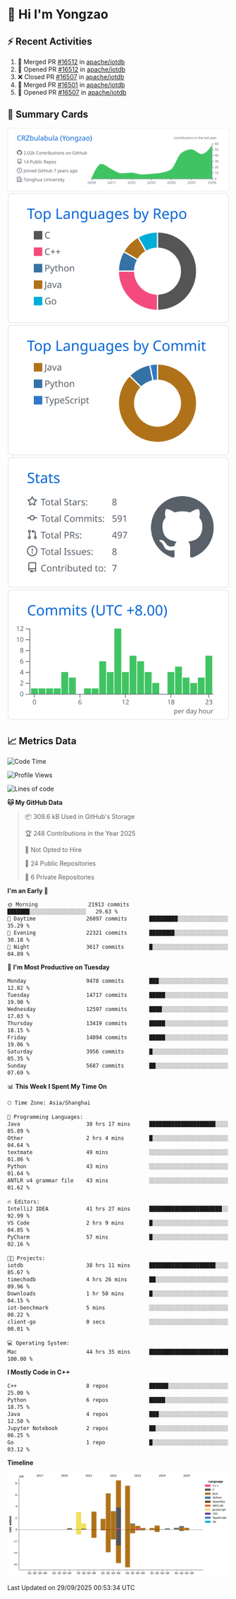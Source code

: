 # 👋 Hi I'm Yongzao

## ⚡ Recent Activities
<!--START_SECTION:activity-->
1. 🎉 Merged PR [#16512](https://github.com/apache/iotdb/pull/16512) in [apache/iotdb](https://github.com/apache/iotdb)
2. 💪 Opened PR [#16512](https://github.com/apache/iotdb/pull/16512) in [apache/iotdb](https://github.com/apache/iotdb)
3. ❌ Closed PR [#16507](https://github.com/apache/iotdb/pull/16507) in [apache/iotdb](https://github.com/apache/iotdb)
4. 🎉 Merged PR [#16501](https://github.com/apache/iotdb/pull/16501) in [apache/iotdb](https://github.com/apache/iotdb)
5. 💪 Opened PR [#16507](https://github.com/apache/iotdb/pull/16507) in [apache/iotdb](https://github.com/apache/iotdb)
<!--END_SECTION:activity-->

## 🎑 Summary Cards

[![](https://raw.githubusercontent.com/CRZbulabula/CRZbulabula/main/profile-summary-card-output/github/0-profile-details.svg)](https://github.com/vn7n24fzkq/github-profile-summary-cards)
[![](https://raw.githubusercontent.com/CRZbulabula/CRZbulabula/main/profile-summary-card-output/github/1-repos-per-language.svg)](https://github.com/vn7n24fzkq/github-profile-summary-cards) [![](https://raw.githubusercontent.com/CRZbulabula/CRZbulabula/main/profile-summary-card-output/github/2-most-commit-language.svg)](https://github.com/vn7n24fzkq/github-profile-summary-cards)
[![](https://raw.githubusercontent.com/CRZbulabula/CRZbulabula/main/profile-summary-card-output/github/3-stats.svg)](https://github.com/vn7n24fzkq/github-profile-summary-cards) [![](https://raw.githubusercontent.com/CRZbulabula/CRZbulabula/main/profile-summary-card-output/github/4-productive-time.svg)](https://github.com/vn7n24fzkq/github-profile-summary-cards)

## 📈 Metrics Data

<!--START_SECTION:waka-->
![Code Time](http://img.shields.io/badge/Code%20Time-1%2C288%20hrs%2015%20mins-blue)

![Profile Views](http://img.shields.io/badge/Profile%20Views-17-blue)

![Lines of code](https://img.shields.io/badge/From%20Hello%20World%20I%27ve%20Written-38.6%20million%20lines%20of%20code-blue)

**🐱 My GitHub Data** 

> 📦 308.6 kB Used in GitHub's Storage 
 > 
> 🏆 248 Contributions in the Year 2025
 > 
> 🚫 Not Opted to Hire
 > 
> 📜 24 Public Repositories 
 > 
> 🔑 6 Private Repositories 
 > 
**I'm an Early 🐤** 

```text
🌞 Morning                21913 commits       ███████░░░░░░░░░░░░░░░░░░   29.63 % 
🌆 Daytime                26097 commits       █████████░░░░░░░░░░░░░░░░   35.29 % 
🌃 Evening                22321 commits       ████████░░░░░░░░░░░░░░░░░   30.18 % 
🌙 Night                  3617 commits        █░░░░░░░░░░░░░░░░░░░░░░░░   04.89 % 
```
📅 **I'm Most Productive on Tuesday** 

```text
Monday                   9478 commits        ███░░░░░░░░░░░░░░░░░░░░░░   12.82 % 
Tuesday                  14717 commits       █████░░░░░░░░░░░░░░░░░░░░   19.90 % 
Wednesday                12597 commits       ████░░░░░░░░░░░░░░░░░░░░░   17.03 % 
Thursday                 13419 commits       █████░░░░░░░░░░░░░░░░░░░░   18.15 % 
Friday                   14094 commits       █████░░░░░░░░░░░░░░░░░░░░   19.06 % 
Saturday                 3956 commits        █░░░░░░░░░░░░░░░░░░░░░░░░   05.35 % 
Sunday                   5687 commits        ██░░░░░░░░░░░░░░░░░░░░░░░   07.69 % 
```


📊 **This Week I Spent My Time On** 

```text
🕑︎ Time Zone: Asia/Shanghai

💬 Programming Languages: 
Java                     38 hrs 17 mins      █████████████████████░░░░   85.89 % 
Other                    2 hrs 4 mins        █░░░░░░░░░░░░░░░░░░░░░░░░   04.64 % 
textmate                 49 mins             ░░░░░░░░░░░░░░░░░░░░░░░░░   01.86 % 
Python                   43 mins             ░░░░░░░░░░░░░░░░░░░░░░░░░   01.64 % 
ANTLR v4 grammar file    43 mins             ░░░░░░░░░░░░░░░░░░░░░░░░░   01.62 % 

🔥 Editors: 
IntelliJ IDEA            41 hrs 27 mins      ███████████████████████░░   92.99 % 
VS Code                  2 hrs 9 mins        █░░░░░░░░░░░░░░░░░░░░░░░░   04.85 % 
PyCharm                  57 mins             █░░░░░░░░░░░░░░░░░░░░░░░░   02.16 % 

🐱‍💻 Projects: 
iotdb                    38 hrs 11 mins      █████████████████████░░░░   85.67 % 
timechodb                4 hrs 26 mins       ██░░░░░░░░░░░░░░░░░░░░░░░   09.96 % 
Downloads                1 hr 50 mins        █░░░░░░░░░░░░░░░░░░░░░░░░   04.15 % 
iot-benchmark            5 mins              ░░░░░░░░░░░░░░░░░░░░░░░░░   00.22 % 
client-go                0 secs              ░░░░░░░░░░░░░░░░░░░░░░░░░   00.01 % 

💻 Operating System: 
Mac                      44 hrs 35 mins      █████████████████████████   100.00 % 
```

**I Mostly Code in C++** 

```text
C++                      8 repos             ██████░░░░░░░░░░░░░░░░░░░   25.00 % 
Python                   6 repos             █████░░░░░░░░░░░░░░░░░░░░   18.75 % 
Java                     4 repos             ███░░░░░░░░░░░░░░░░░░░░░░   12.50 % 
Jupyter Notebook         2 repos             ██░░░░░░░░░░░░░░░░░░░░░░░   06.25 % 
Go                       1 repo              █░░░░░░░░░░░░░░░░░░░░░░░░   03.12 % 
```



**Timeline**

![Lines of Code chart](https://raw.githubusercontent.com/CRZbulabula/CRZbulabula/main/assets/bar_graph.png)


 Last Updated on 29/09/2025 00:53:34 UTC
<!--END_SECTION:waka-->

